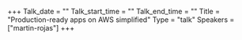 +++
Talk_date = ""
Talk_start_time = ""
Talk_end_time = ""
Title = "Production-ready apps on AWS simplified"
Type = "talk"
Speakers = ["martin-rojas"]
+++


